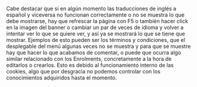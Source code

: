 Cabe destacar que si en algún momento las traducciones de inglés a español y viceversa no funcionan correctamente o no se muestra lo que debe mostrarse, hay que refrescar la página con F5 o también hacer click en la imagen del banner o cambiar un par de veces de idioma y volver a intentar ver lo que se quiere ver, y así ya se mostrará lo que se tiene que mostrar. Ejemplos de esto pueden ser los términos y condiciones, que el desplegable del menú algunas veces no se muestra y para que se muestre hay que hacer lo que acabamos de comentar, o puede que ocurra algo similar relacionado con los Enrolments, concretamente a la hora de editarlos o crearlos. Esto es debido al funcionamiento interno de las cookies, algo que por desgracia no podemos controlar con los conocimientos adquiridos hasta el momento.
